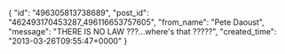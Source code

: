  {
   "id": "496305813738689",
   "post_id": "462493170453287_496116653757605",
   "from_name": "Pete Daoust",
   "message": "THERE IS NO LAW ???...where's that ?????",
   "created_time": "2013-03-26T09:55:47+0000"
 }
